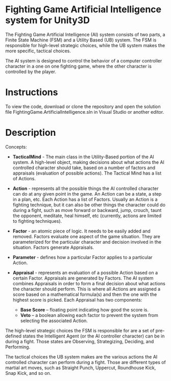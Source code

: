 # Fighting Game Artificial Intelligence system for Unity3D
The Fighting Game Artificial Intelligence (AI) system consists of two parts, a Finite State Machine (FSM)
 and a Utility Based (UB) system. The FSM is responsible for high-level strategic choices, while the UB
 system makes the more specific, tactical choices.
 
 The AI system is designed to control the behavior of a computer controller character in a one on one fighting game, where the other character is controlled by the player.


# Instructions

To view the code, download or clone the repository and open the solution file FightingGame.ArtificialIntelligence.sln in Visual Studio or another editor.

# Description

Concepts:

* **TacticalMind** - The main class in the Utility-Based portion of the AI system. A high-level object, making decisions about what actions the AI controlled character should take, based on a number of factors and appraisals (evaluation of possible actions). The Tactical Mind has a list of Actions.

* **Action** - represents all the possible things the AI controlled character can do at any given point in the game.  An Action can be a state, a step in a plan, etc. Each Action has a list of Factors. Usually an Action is a fighting technique, but it can also be other things the character could do during a fight, such as move forward or backward, jump, crouch, taunt the opponent, meditate, heal himself, etc (currently, actions are limited to fighting techniques).

* **Factor** - an atomic piece of logic. It needs to be easily added and removed. Factors evaluate one aspect of the game situation. They are parameterized for the particular character and decision involved in the situation. Factors generate Appraisals.

* **Parameter** - defines how a particular Factor applies to a particular Action.

* **Appraisal** - represents an evaluation of a possible Action based on a certain Factor. Appraisals are generated by Factors. The AI system combines Appraisals in order to form a final decision about what actions the character should perform. This is where all Actions are assigned a score based on a mathematical formula(s) and then the one with the highest score is picked. Each Appraisal has two components:
  * **Base Score** – floating point indicating how good the score is.
  * **Veto** – a boolean allowing each factor to prevent the system from selecting the associated Action.
  
The high-level strategic choices the FSM is responsible for are a set of pre-defined states the Intelligent Agent (or the AI controller character) can be in during a fight. Those states are Observing, Strategizing, Deciding, and Performing.
  
The tactical choices the UB system makes are the various actions the AI controlled character can perform during a fight. Those are different types of martial art moves, such as Straight Punch, Uppercut, Roundhouse Kick, Snap Kick, and so on.
